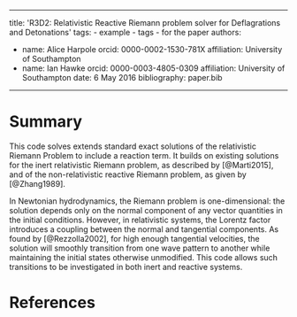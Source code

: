 ---
  title: 'R3D2: Relativistic Reactive Riemann problem solver for Deflagrations and Detonations'
  tags:
    - example
    - tags
    - for the paper
  authors:
   - name: Alice Harpole
     orcid: 0000-0002-1530-781X
     affiliation: University of Southampton
   - name: Ian Hawke
     orcid: 0000-0003-4805-0309
     affiliation: University of Southampton
  date: 6 May 2016
  bibliography: paper.bib
  ---

  # Summary

  This code solves extends standard exact solutions of the relativistic Riemann Problem to include a reaction term. It builds on existing solutions for the inert relativistic Riemann problem, as described by [@Marti2015], and of the non-relativistic reactive Riemann problem, as given by [@Zhang1989].

  In Newtonian hydrodynamics, the Riemann problem is one-dimensional: the solution depends only on the normal component of any vector quantities in the initial conditions. However, in relativistic systems, the Lorentz factor introduces a coupling between the normal and tangential components. As found by [@Rezzolla2002], for high enough tangential velocities, the solution will smoothly transition from one wave pattern to another while maintaining the initial states otherwise unmodified. This code allows such transitions to be investigated in both inert and reactive systems.



  # References
